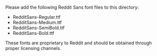 Please add the following Reddit Sans font files to this directory:
- RedditSans-Regular.ttf
- RedditSans-Medium.ttf
- RedditSans-SemiBold.ttf
- RedditSans-Bold.ttf

These fonts are proprietary to Reddit and should be obtained through proper licensing channels. 